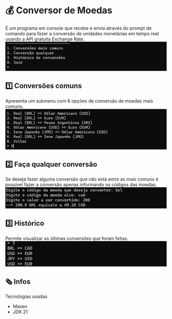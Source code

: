 # 💰 Conversor de Moedas
É um programa em console que recebe e envia através do prompt de comando para fazer a conversão de unidades monetárias em tempo real usando a API gratuita Exchange Rate.\
![menu](screenshot/menu.png)

## 1️⃣ Conversões comuns
Apresenta um submenu com 6 opções de conversão de moedas mais comuns.
![opção 1](screenshot/option1.png)

## 2️⃣ Faça qualquer conversão
Se deseja fazer alguma conversão que não está entre as mais comuns é possível fazer a conversão apenas informando os códigos das moedas.
![option 2](screenshot/option2.png)

## 3️⃣ Histórico
Permite visualizar as últimas conversões que foram feitas.\
![option 3](screenshot/option3.png)

## 🗞️ Infos
Tecnologias usadas
- Maven
- JDK 21
